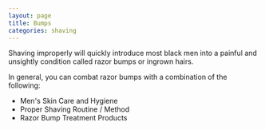 ```yaml
---
layout: page
title: Bumps
categories: shaving
---
```


Shaving improperly will quickly introduce most black men into a painful and unsightly condition called razor bumps or ingrown hairs.

In general, you can combat razor bumps with a combination of the following:

- Men's Skin Care and Hygiene
- Proper Shaving Routine / Method
- Razor Bump Treatment Products
